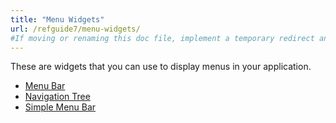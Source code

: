 ```yaml
---
title: "Menu Widgets"
url: /refguide7/menu-widgets/
#If moving or renaming this doc file, implement a temporary redirect and let the respective team know they should update the URL in the product. See Mapping to Products for more details.
---
```



These are widgets that you can use to display menus in your application.

* [Menu Bar](/refguide7/menu-bar/)
* [Navigation Tree](/refguide7/navigation-tree/)
* [Simple Menu Bar](/refguide7/simple-menu-bar/)
